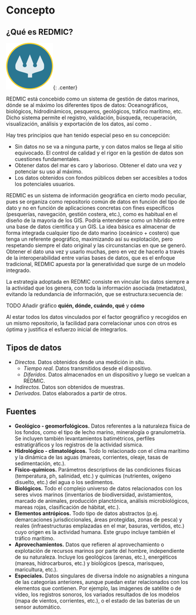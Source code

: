 # Concepto
## ¿Qué es REDMIC?
![](images/redmic-logo.png){: .center}

REDMIC está concebido como un sistema de gestión de datos marinos, dónde se  al máximo los diferentes tipos de datos: Oceanográficos, biológicos, hidrodinámicos, pesqueros, geológicos, tráfico marítimo, etc. Dicho sistema permite el registro, validación, búsqueda, recuperación, visualización, análisis y exportación de los datos, así como .

Hay tres principios que han tenido especial peso en su concepción:

* Sin datos no se va a ninguna parte, y con datos malos se llega al sitio equivocado. El control de calidad y el rigor en la gestión de datos son cuestiones fundamentales.
* Obtener datos del mar es caro y laborioso. Obtener el dato una vez y potenciar su uso al máximo.
* Los datos obtenidos con fondos públicos deben ser accesibles a todos los potenciales usuarios.


REDMIC es un sistema de información geográfica en cierto modo peculiar, pues se organiza como repositorio común de datos en función del tipo de dato y no en función de aplicaciones concretas con fines específicos (pesquerías, navegación, gestión costera, etc.), como es habitual en el diseño de la mayoría de los GIS. Podría entenderse como un híbrido entre una base de datos científica y un GIS. La idea básica es almacenar de forma integrada cualquier tipo de dato marino (oceánico + costero) que tenga un referente geográfico, maximizando así su explotación, pero respetando siempre el dato original y las circunstancias en que se generó. Obtener el dato una vez y usarlo muchas, pero en vez de hacerlo a través de la interoperabilidad entre varias bases de datos, que es el enfoque tradicional, REDMIC apuesta por la generatividad que surge de un modelo integrado.

La estrategia adoptada en REDMIC consiste en vincular los datos siempre a la actividad que los genera, con toda la información asociada (metadatos), evitando la redundancia de información, que se estructura:secuencia de:


TODO Añadir gráfico **quién, dónde, cuándo, qué** y **cómo**

Al estar todos los datos vinculados por el factor geográfico y recogidos en un mismo repositorio, la facilidad para correlacionar unos con otros es óptima y justifica el esfuerzo inicial de integrarlos.

## Tipos de datos

* *Directos.* Datos obtenidos desde una medición in situ.
    * *Tiempo real.* Datos transmitidos desde el dispositivo.
    * *Diferidos.* Datos almacenados en un dispositivo y luego se vuelcan a REDMIC.
* *Indirectos.* Datos son obtenidos de muestras.
* *Derivados.* Datos elaborados a partir de otros.


## Fuentes
* **Geológico - geomorfológicos.** Datos referentes a la naturaleza física de los fondos, como el tipo de lecho marino, mineralogía o granulometría. Se incluyen también levantamientos batimétricos, perfiles estratigráficos y los registros de la actividad sísmica.
* **Hidrológico - climatológicos.** Todo lo relacionado con el clima marítimo y la dinámica de las aguas (mareas, corrientes, oleaje, tasas de sedimentación, etc.).
* **Físico-químicos.** Parámetros descriptivos de las condiciones físicas (temperatura, ph, salinidad, etc.) y químicas (nutrientes, oxígeno disuelto, etc.) del agua o los sedimentos.
* **Biológicos.** Todo el complejo universo de datos relacionados con los seres vivos marinos (inventarios de biodiversidad, avistamientos, marcado de animales, producción planctónica, análisis microbiológicos, mareas rojas, clasificación de hábitat, etc.).
* **Elementos antrópicos.** Todo tipo de datos abstractos (p.ej. demarcaciones jurisdiccionales, áreas protegidas, zonas de pesca) y reales (infraestructuras emplazadas en el mar, basuras, vertidos, etc.) cuyo origen es la actividad humana. Este grupo incluye también el tráfico marítimo.
* **Aprovechamientos.** Datos que refieren al aprovechamiento o explotación de recursos marinos por parte del hombre, independiente de su naturaleza. Incluye los geológicos (arenas, etc.), energéticos (mareas, hidrocarburos, etc.) y biológicos (pesca, marisqueo, maricultura, etc.).
* **Especiales.** Datos singulares de diversa índole no asignables a ninguna de las categorías anteriores, aunque puedan estar relacionados con los elementos que contienen. Por ejemplo, las imágenes de satélite o de vídeo, los registros sonoros, los variados resultados de los modelos (mapa de vientos, corrientes, etc.), o el estado de las baterías de un sensor automático.


